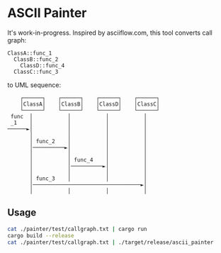 ASCII Painter
=============

It's work-in-progress. Inspired by asciiflow.com, this tool converts call graph:

```
ClassA::func_1
  ClassB::func_2
    ClassD::func_4
  ClassC::func_3
```

to UML sequence:

```
    ┌──────┐    ┌──────┐    ┌──────┐    ┌──────┐
    │ClassA│    │ClassB│    │ClassD│    │ClassC│
    └──────┘    └──────┘    └──────┘    └──────┘
 func  │           │           │           │
 _1    │           │           │           │
──────►│           │           │           │
       │           │           │           │
       │ func_2    │           │           │
       │──────────►│           │           │
       │           │           │           │
       │           │ func_4    │           │
       │           │──────────►│           │
       │           │           │           │
       │ func_3    │           │           │
       │──────────────────────────────────►│
       │           │           │           │
```

## Usage

```bash
cat ./painter/test/callgraph.txt | cargo run
cargo build --release
cat ./painter/test/callgraph.txt | ./target/release/ascii_painter
```
